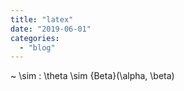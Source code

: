 ```yaml
---
title: "latex"
date: "2019-06-01"
categories: 
  - "blog"
---
```


~ \\sim : \\theta \\sim {Beta}(\\alpha, \\beta)
